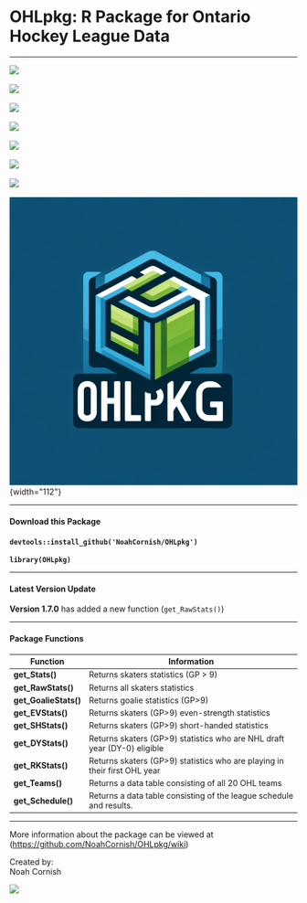 # OHLpkg: R Package for Ontario Hockey League Data

------------------------------------------------------------------------

![](https://img.shields.io/badge/OHLpkg-v1.7.0-teal)

![](https://img.shields.io/github/commit-activity/t/NoahCornish/OHLpkg/main)

![](https://img.shields.io/github/issues/NoahCornish/OHLpkg)

![](https://img.shields.io/github/downloads/NoahCornish/OHLpkg/total)

![](https://img.shields.io/github/repo-size/NoahCornish/OHLpkg)

![](https://img.shields.io/github/license/NoahCornish/OHLpkg)

![](https://img.shields.io/badge/Package-Operational-brightgreen.svg)

![](OHLpkg_logo.png){width="112"}

------------------------------------------------------------------------

#### **Download this Package**

**`devtools::install_github('NoahCornish/OHLpkg')`**

**`library(OHLpkg)`**

------------------------------------------------------------------------

#### **Latest Version Update**

**Version 1.7.0** has added a new function (`get_RawStats()`)

------------------------------------------------------------------------

#### **Package Functions**

| Function              | Information                                                                |
|------------------|------------------------------------------------------|
| **get_Stats()**       | Returns skaters statistics (GP \> 9)                                       |
| **get_RawStats()**    | Returns all skaters statistics                                             |
| **get_GoalieStats()** | Returns goalie statistics (GP\>9)                                          |
| **get_EVStats()**     | Returns skaters (GP\>9) even-strength statistics                           |
| **get_SHStats()**     | Returns skaters (GP\>9) short-handed statistics                            |
| **get_DYStats()**     | Returns skaters (GP\>9) statistics who are NHL draft year (DY-0) eligible  |
| **get_RKStats()**     | Returns skaters (GP\>9) statistics who are playing in their first OHL year |
| **get_Teams()**       | Returns a data table consisting of all 20 OHL teams                        |
| **get_Schedule()**    | Returns a data table consisting of the league schedule and results.        |

------------------------------------------------------------------------

More information about the package can be viewed at (<https://github.com/NoahCornish/OHLpkg/wiki>)

Created by:\
Noah Cornish

[![](https://img.shields.io/twitter/follow/NoahCornish)](https://twitter.com/NoahCornish)
